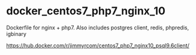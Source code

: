 # docker_centos7_php7_nginx_10
Dockerfile for nginx + php7. Also includes postgres client, redis, phpredis, igbinary

https://hub.docker.com/r/jimmyrcom/centos7_php7_nginx10_psql9.6client/
